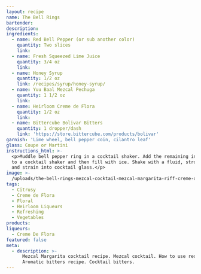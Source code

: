 ```yaml
---
layout: recipe
name: The Bell Rings
bartender:
description:
ingredients:
  - name: Red Bell Pepper (or sub another color)
    quantity: Two slices
    link:
  - name: Fresh Squeezed Lime Juice
    quantity: 3/4 oz
    link:
  - name: Honey Syrup
    quantity: 1/2 oz
    link: /recipes/syrup/honey-syrup/
  - name: Yuu Baal Mezcal Pechuga
    quantity: 1 1/2 oz
    link:
  - name: Heirloom Creme de Flora
    quantity: 1/2 oz
    link:
  - name: Bittercube Bolivar Bitters
    quantity: 1 dropper/dash
    link: 'https://store.bittercube.com/products/bolivar'
garnish: 'Lime wheel, bell pepper coin, cilantro leaf'
glass: Coupe or Martini
instructions_html: >-
  <p>Muddle bell pepper ring in a cocktail shaker. Add the remaining ingredients
  to a cocktail shaker and then fill with ice. Shake with a fluid, strong motion
  and strain into cocktail glass.</p>
image: >-
  /uploads/the-bell-rings-mezcal-cocktail-mezcal-margarita-riff-creme-de-flora-bittercube.jpg
tags:
  - Citrusy
  - Creme de Flora
  - Floral
  - Heirloom Liqueurs
  - Refreshing
  - Vegetables
products:
liqueurs:
  - Creme De Flora
featured: false
meta:
  - description: >-
      Mezcal Margarita cocktail recipe. Mezcal cocktail. How to use red pepper.
      Aromatic bitters recipe. Cocktail bitters.
---
```


